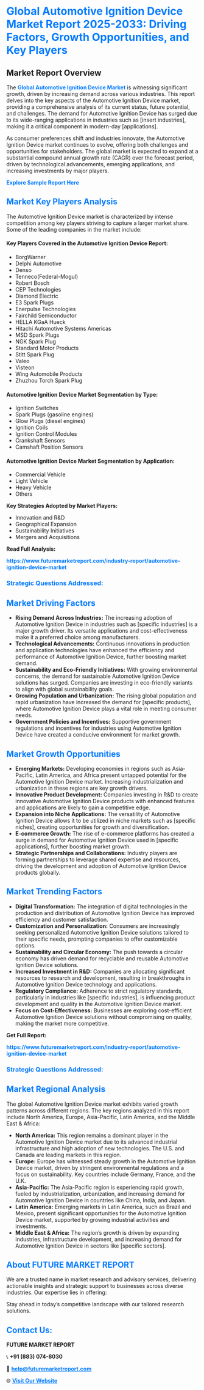<h1 style="color: #007BFF;">Global Automotive Ignition Device Market Report 2025-2033: Driving Factors, Growth Opportunities, and Key Players</h1>

<section id="overview">
<h2>Market Report Overview</h2>
<p>The <a href="https://www.futuremarketreport.com/industry-report/automotive-ignition-device-market" style="color: #007BFF; text-decoration: none;"><strong>Global Automotive Ignition Device Market</strong></a> is witnessing significant growth, driven by increasing demand across various industries. This report delves into the key aspects of the Automotive Ignition Device market, providing a comprehensive analysis of its current status, future potential, and challenges. The demand for Automotive Ignition Device has surged due to its wide-ranging applications in industries such as [insert industries], making it a critical component in modern-day [applications].</p>
<p>As consumer preferences shift and industries innovate, the Automotive Ignition Device market continues to evolve, offering both challenges and opportunities for stakeholders. The global market is expected to expand at a substantial compound annual growth rate (CAGR) over the forecast period, driven by technological advancements, emerging applications, and increasing investments by major players.</p>
</section>

<section id="overview">
<p><a href="https://www.futuremarketreport.com/request-sample/reportId=55056" style="color: #007BFF; text-decoration: none;"><strong>Explore Sample Report Here</strong></a></p>
</section>

<section id="key-players">
<h2 style="color: #007BFF;">Market Key Players Analysis</h2>
<p>The Automotive Ignition Device market is characterized by intense competition among key players striving to capture a larger market share. Some of the leading companies in the market include:</p>
<h4>Key Players Covered in the Automotive Ignition Device Report:</h4>
<ul><li>BorgWarner</li><li>Delphi Automotive</li><li>Denso</li><li>Tenneco(Federal-Mogul)</li><li>Robert Bosch</li><li>CEP Technologies</li><li>Diamond Electric</li><li>E3 Spark Plugs</li><li>Enerpulse Technologies</li><li>Fairchild Semiconductor</li><li>HELLA KGaA Hueck</li><li>Hitachi Automotive Systems Americas</li><li>MSD Spark Plugs</li><li>NGK Spark Plug</li><li>Standard Motor Products</li><li>Stitt Spark Plug</li><li>Valeo</li><li>Visteon</li><li>Wing Automobile Products</li><li>Zhuzhou Torch Spark Plug</li></ul>
<h4>Automotive Ignition Device Market Segmentation by Type:</h4>
<ul><li>Ignition Switches</li><li>Spark Plugs (gasoline engines)</li><li>Glow Plugs (diesel engines)</li><li>Ignition Coils</li><li>Ignition Control Modules</li><li>Crankshaft Sensors</li><li>Camshaft Position Sensors</li></ul>

<h4>Automotive Ignition Device Market Segmentation by Application:</h4>
<ul><li>Commercial Vehicle</li><li>Light Vehicle</li><li>Heavy Vehicle</li><li>Others</li></ul>
<p><strong>Key Strategies Adopted by Market Players:</strong></p>
<ul>
<li>Innovation and R&D</li>
<li>Geographical Expansion</li>
<li>Sustainability Initiatives</li>
<li>Mergers and Acquisitions</li>
</ul>
</section>

<section>
<p><strong>Read Full Analysis: </strong></p><a href="https://www.futuremarketreport.com/industry-report/automotive-ignition-device-market" style="color: #007BFF; text-decoration: none;"><strong>https://www.futuremarketreport.com/industry-report/automotive-ignition-device-market</strong></a>
<h3 style="color: #007BFF;">Strategic Questions Addressed:</h3>
</section>

<section id="driving-factors">
<h2 style="color: #007BFF;">Market Driving Factors</h2>
<ul>
<li><strong>Rising Demand Across Industries:</strong> The increasing adoption of Automotive Ignition Device in industries such as [specific industries] is a major growth driver. Its versatile applications and cost-effectiveness make it a preferred choice among manufacturers.</li>
<li><strong>Technological Advancements:</strong> Continuous innovations in production and application technologies have enhanced the efficiency and performance of Automotive Ignition Device, further boosting market demand.</li>
<li><strong>Sustainability and Eco-Friendly Initiatives:</strong> With growing environmental concerns, the demand for sustainable Automotive Ignition Device solutions has surged. Companies are investing in eco-friendly variants to align with global sustainability goals.</li>
<li><strong>Growing Population and Urbanization:</strong> The rising global population and rapid urbanization have increased the demand for [specific products], where Automotive Ignition Device plays a vital role in meeting consumer needs.</li>
<li><strong>Government Policies and Incentives:</strong> Supportive government regulations and incentives for industries using Automotive Ignition Device have created a conducive environment for market growth.</li>
</ul>
</section>

<section id="growth-opportunities">
<h2 style="color: #007BFF;">Market Growth Opportunities</h2>
<ul>
<li><strong>Emerging Markets:</strong> Developing economies in regions such as Asia-Pacific, Latin America, and Africa present untapped potential for the Automotive Ignition Device market. Increasing industrialization and urbanization in these regions are key growth drivers.</li>
<li><strong>Innovative Product Development:</strong> Companies investing in R&D to create innovative Automotive Ignition Device products with enhanced features and applications are likely to gain a competitive edge.</li>
<li><strong>Expansion into Niche Applications:</strong> The versatility of Automotive Ignition Device allows it to be utilized in niche markets such as [specific niches], creating opportunities for growth and diversification.</li>
<li><strong>E-commerce Growth:</strong> The rise of e-commerce platforms has created a surge in demand for Automotive Ignition Device used in [specific applications], further boosting market growth.</li>
<li><strong>Strategic Partnerships and Collaborations:</strong> Industry players are forming partnerships to leverage shared expertise and resources, driving the development and adoption of Automotive Ignition Device products globally.</li>
</ul>
</section>

<section id="trending-factors">
<h2 style="color: #007BFF;">Market Trending Factors</h2>
<ul>
<li><strong>Digital Transformation:</strong> The integration of digital technologies in the production and distribution of Automotive Ignition Device has improved efficiency and customer satisfaction.</li>
<li><strong>Customization and Personalization:</strong> Consumers are increasingly seeking personalized Automotive Ignition Device solutions tailored to their specific needs, prompting companies to offer customizable options.</li>
<li><strong>Sustainability and Circular Economy:</strong> The push towards a circular economy has driven demand for recyclable and reusable Automotive Ignition Device solutions.</li>
<li><strong>Increased Investment in R&D:</strong> Companies are allocating significant resources to research and development, resulting in breakthroughs in Automotive Ignition Device technology and applications.</li>
<li><strong>Regulatory Compliance:</strong> Adherence to strict regulatory standards, particularly in industries like [specific industries], is influencing product development and quality in the Automotive Ignition Device market.</li>
<li><strong>Focus on Cost-Effectiveness:</strong> Businesses are exploring cost-efficient Automotive Ignition Device solutions without compromising on quality, making the market more competitive.</li>
</ul>
</section>

<section>
<p><strong>Get Full Report: </strong></p><a href="https://www.futuremarketreport.com/industry-report/automotive-ignition-device-market" style="color: #007BFF; text-decoration: none;"><strong>https://www.futuremarketreport.com/industry-report/automotive-ignition-device-market</strong></a>
<h3 style="color: #007BFF;">Strategic Questions Addressed:</h3>
</section>


<section id="regional-analysis">
<h2 style="color: #007BFF;">Market Regional Analysis</h2>
<p>The global Automotive Ignition Device market exhibits varied growth patterns across different regions. The key regions analyzed in this report include North America, Europe, Asia-Pacific, Latin America, and the Middle East & Africa:</p>
<ul>
<li><strong>North America:</strong> This region remains a dominant player in the Automotive Ignition Device market due to its advanced industrial infrastructure and high adoption of new technologies. The U.S. and Canada are leading markets in this region.</li>
<li><strong>Europe:</strong> Europe has witnessed steady growth in the Automotive Ignition Device market, driven by stringent environmental regulations and a focus on sustainability. Key countries include Germany, France, and the U.K.</li>
<li><strong>Asia-Pacific:</strong> The Asia-Pacific region is experiencing rapid growth, fueled by industrialization, urbanization, and increasing demand for Automotive Ignition Device in countries like China, India, and Japan.</li>
<li><strong>Latin America:</strong> Emerging markets in Latin America, such as Brazil and Mexico, present significant opportunities for the Automotive Ignition Device market, supported by growing industrial activities and investments.</li>
<li><strong>Middle East & Africa:</strong> The region’s growth is driven by expanding industries, infrastructure development, and increasing demand for Automotive Ignition Device in sectors like [specific sectors].</li>
</ul>
</section>

<footer>
<h2 style="color: #007BFF;">About FUTURE MARKET REPORT</h2>
<p>We are a trusted name in market research and advisory services, delivering actionable insights and strategic support to businesses across diverse industries. Our expertise lies in offering:</p>

<p>Stay ahead in today’s competitive landscape with our tailored research solutions.</p>

<h2 style="color: #007BFF;">Contact Us:</h2>
<p><strong>FUTURE MARKET REPORT</strong></p>
<p>📞 <strong>+91 (883) 074-8030</strong></p>
<p>📧 <strong><a href="mailto:help@futuremarketreport.com" style="color: #007BFF;">help@futuremarketreport.com</a></strong></p>
<p>🌐 <strong><a href="https://www.futuremarketreport.com/" style="color: #007BFF;">Visit Our Website</a></strong></p>
</footer>